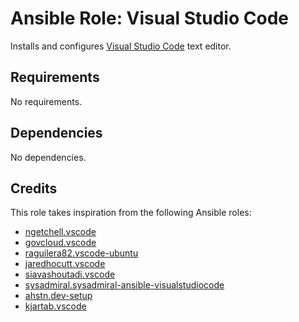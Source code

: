 # Ansible Role: Visual Studio Code

Installs and configures [Visual Studio Code](https://code.visualstudio.com/) text editor.

## Requirements

No requirements.

## Dependencies

No dependencies.

## Credits

This role takes inspiration from the following Ansible roles:

- [ngetchell.vscode](https://github.com/ngetchell/vscode)
- [govcloud.vscode](https://github.com/govcloud/ansible-role-vscode)
- [raguilera82.vscode-ubuntu](https://github.com/raguilera82/vscode-ubuntu)
- [jaredhocutt.vscode](https://github.com/jaredhocutt/ansible-vscode)
- [siavashoutadi.vscode](https://github.com/siavashoutadi/ansible-role-vscode)
- [sysadmiral.sysadmiral-ansible-visualstudiocode](https://github.com/sysadmiral/sysadmiral-ansible-visualstudiocode)
- [ahstn.dev-setup](https://github.com/ahstn/ansible-dev-setup)
- [kjartab.vscode](https://github.com/kjartab/ansible-role-vscode)
